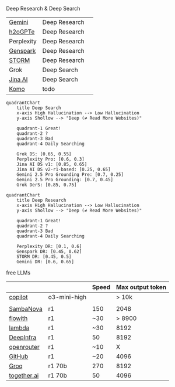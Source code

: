 
Deep Research & Deep Search

|                                                              |               |      |
| ------------------------------------------------------------ | ------------- | ---- |
| [Gemini](https://gemini.google.com/app)                      | Deep Research |      |
| [h2oGPTe](https://h2ogpte.genai.h2o.ai/)                     | Deep Research |      |
| Perplexity                                                   | Deep Research |      |
| [Genspark](https://www.genspark.ai/agents?type=moa_deep_research) | Deep Research |      |
| [STORM](https://storm.genie.stanford.edu/)                   | Deep Research |      |
| Grok                                                         | Deep Search   |      |
| [Jina AI](https://search.jina.ai/)                           | Deep Search   |      |
| [Komo](https://komo.ai/)                                     | todo          |      |



```mermaid
quadrantChart
    title Deep Search
    x-axis High Hallucination --> Low Hallucination
    y-axis Shollow --> "Deep (≠ Read More Websites)"
    
    quadrant-1 Great!
    quadrant-2 ?
    quadrant-3 Bad
    quadrant-4 Daily Searching
    
    Grok DS: [0.65, 0.55]
    Perplexity Pro: [0.6, 0.3]
    Jina AI DS v1: [0.85, 0.65]
    Jina AI DS v2-r1-based: [0.25, 0.65]
    Gemini 2.5 Pro Grounding Pre: [0.7, 0.25]
    Gemini 2.5 Pro Grounding: [0.7, 0.45]
    Grok DerS: [0.85, 0.75]
```





```mermaid
quadrantChart
    title Deep Research
    x-axis High Hallucination --> Low Hallucination
    y-axis Shollow --> "Deep (≠ Read More Websites)"
    
    quadrant-1 Great!
    quadrant-2 ?
    quadrant-3 Bad
    quadrant-4 Daily Searching

    Perplexity DR: [0.1, 0.6]
    Genspark DR: [0.45, 0.62]
    STORM DR: [0.45, 0.5]
    Gemini DR: [0.6, 0.65]
```


free LLMs

|                                                              |              | Speed | Max output token |
| ------------------------------------------------------------ | ------------ | ----- | ---------------- |
| [copilot](https://copilot.microsoft.com/)                    | o3-mini-high |       | > 10k            |
|                                                              |              |       |                  |
| [SambaNova](https://cloud.sambanova.ai/)                     | r1           | 150   | 2048             |
| [flowith](https://flowith.io/blank)                          | r1           | ~30   | > 8900           |
| [lambda](https://lambda.chat/)                               | r1           | ~30   | 8192             |
| [DeepInfra](https://deepinfra.com/chat)                      | r1           | 50    | 8192             |
| [openrouter](https://openrouter.ai/chat?models=deepseek/deepseek-r1:free) | r1           | ~10   | X                |
| [GitHub](https://github.com/marketplace/models/azureml-deepseek/DeepSeek-R1/playground) | r1           | ~20   | 4096             |
| [Groq](https://chat.groq.com/?model=deepseek-r1-distill-llama-70b) | r1 70b       | 270   | 8192             |
| [together.ai](https://api.together.ai/playground/chat/deepseek-ai/DeepSeek-R1-Distill-Llama-70B-free) | r1 70b       | 50    | 4096             |
